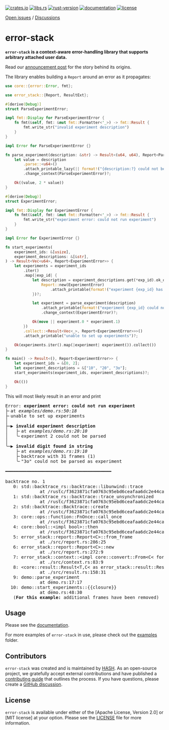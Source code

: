 [announcement post]: https://hash.dev/blog/announcing-error-stack
[crates.io]: https://crates.io/crates/error-stack
[libs.rs]: https://lib.rs/crates/error-stack
[rust-version]: https://www.rust-lang.org
[documentation]: https://docs.rs/error-stack
[license]: https://github.com/hashintel/hash/blob/main/libs/error-stack/LICENSE.md

[![crates.io](https://img.shields.io/crates/v/error-stack)][crates.io]
[![libs.rs](https://img.shields.io/badge/libs.rs-error--stack-orange)][libs.rs]
[![rust-version](https://img.shields.io/static/v1?label=Rust&message=1.83.0/nightly-2025-04-07&color=blue)][rust-version]
[![documentation](https://img.shields.io/docsrs/error-stack)][documentation]
[![license](https://img.shields.io/crates/l/error-stack)][license]

[Open issues](https://github.com/hashintel/hash/issues?q=is%3Aissue+is%3Aopen+label%3AA-error-stack) / [Discussions](https://github.com/hashintel/hash/discussions?discussions_q=label%3AA-error-stack)

# error-stack

**`error-stack` is a context-aware error-handling library that supports arbitrary attached user data.**

Read our [announcement post] for the story behind its origins.

The library enables building a `Report` around an error as it propagates:

```rust
use core::{error::Error, fmt};

use error_stack::{Report, ResultExt};

#[derive(Debug)]
struct ParseExperimentError;

impl fmt::Display for ParseExperimentError {
    fn fmt(&self, fmt: &mut fmt::Formatter<'_>) -> fmt::Result {
        fmt.write_str("invalid experiment description")
    }
}

impl Error for ParseExperimentError {}

fn parse_experiment(description: &str) -> Result<(u64, u64), Report<ParseExperimentError>> {
    let value = description
        .parse::<u64>()
        .attach_printable_lazy(|| format!("{description:?} could not be parsed as experiment"))
        .change_context(ParseExperimentError)?;

    Ok((value, 2 * value))
}

#[derive(Debug)]
struct ExperimentError;

impl fmt::Display for ExperimentError {
    fn fmt(&self, fmt: &mut fmt::Formatter<'_>) -> fmt::Result {
        fmt.write_str("experiment error: could not run experiment")
    }
}

impl Error for ExperimentError {}

fn start_experiments(
    experiment_ids: &[usize],
    experiment_descriptions: &[&str],
) -> Result<Vec<u64>, Report<ExperimentError>> {
    let experiments = experiment_ids
        .iter()
        .map(|exp_id| {
            let description = experiment_descriptions.get(*exp_id).ok_or_else(|| {
                Report::new(ExperimentError)
                    .attach_printable(format!("experiment {exp_id} has no valid description"))
            })?;

            let experiment = parse_experiment(description)
                .attach_printable(format!("experiment {exp_id} could not be parsed"))
                .change_context(ExperimentError)?;

            Ok(move || experiment.0 * experiment.1)
        })
        .collect::<Result<Vec<_>, Report<ExperimentError>>>()
        .attach_printable("unable to set up experiments")?;

    Ok(experiments.iter().map(|experiment| experiment()).collect())
}

fn main() -> Result<(), Report<ExperimentError>> {
    let experiment_ids = &[0, 2];
    let experiment_descriptions = &["10", "20", "3o"];
    start_experiments(experiment_ids, experiment_descriptions)?;

    Ok(())
}
```

This will most likely result in an error and print

<pre>
Error: <b>experiment error: could not run experiment</b>
&#x251C;&#x2574;at <i>examples/demo.rs:50:18</i>
&#x251C;&#x2574;unable to set up experiments
&#x2502;
&#x251C;&#x2500;&#x25B6; <b>invalid experiment description</b>
&#x2502;   &#x251C;&#x2574;at <i>examples/demo.rs:20:10</i>
&#x2502;   &#x2570;&#x2574;experiment 2 could not be parsed
&#x2502;
&#x2570;&#x2500;&#x25B6; <b>invalid digit found in string</b>
    &#x251C;&#x2574;at <i>examples/demo.rs:19:10</i>
    &#x251C;&#x2574;backtrace with 31 frames (1)
    &#x2570;&#x2574;&quot;3o&quot; could not be parsed as experiment

&#x2501;&#x2501;&#x2501;&#x2501;&#x2501;&#x2501;&#x2501;&#x2501;&#x2501;&#x2501;&#x2501;&#x2501;&#x2501;&#x2501;&#x2501;&#x2501;&#x2501;&#x2501;&#x2501;&#x2501;&#x2501;&#x2501;&#x2501;&#x2501;&#x2501;&#x2501;&#x2501;&#x2501;&#x2501;&#x2501;&#x2501;&#x2501;&#x2501;&#x2501;&#x2501;&#x2501;&#x2501;&#x2501;&#x2501;&#x2501;

backtrace no. 1
   0: std::backtrace_rs::backtrace::libunwind::trace
             at /rustc/f3623871cfa0763c95ebd6ceafaa6dc2e44ca68f/library/std/src/../../backtrace/src/backtrace/libunwind.rs:93:5
   1: std::backtrace_rs::backtrace::trace_unsynchronized
             at /rustc/f3623871cfa0763c95ebd6ceafaa6dc2e44ca68f/library/std/src/../../backtrace/src/backtrace/mod.rs:66:5
   2: std::backtrace::Backtrace::create
             at /rustc/f3623871cfa0763c95ebd6ceafaa6dc2e44ca68f/library/std/src/backtrace.rs:331:13
   3: core::ops::function::FnOnce::call_once
             at /rustc/f3623871cfa0763c95ebd6ceafaa6dc2e44ca68f/library/core/src/ops/function.rs:250:5
   4: core::bool::&lt;impl bool&gt;::then
             at /rustc/f3623871cfa0763c95ebd6ceafaa6dc2e44ca68f/library/core/src/bool.rs:60:24
   5: error_stack::report::Report&lt;C&gt;::from_frame
             at ./src/report.rs:286:25
   6: error_stack::report::Report&lt;C&gt;::new
             at ./src/report.rs:272:9
   7: error_stack::context::&lt;impl core::convert::From&lt;C&lt; for error_stack::report::Report&lt;C&gt;&gt;::from
             at ./src/context.rs:83:9
   8: &lt;core::result::Result&lt;T,C&lt; as error_stack::result::ResultExt&lt;::attach_printable_lazy
             at ./src/result.rs:158:31
   9: demo::parse_experiment
             at demo.rs:17:17
  10: demo::start_experiments::{{closure}}
             at demo.rs:48:30
   (<b>For this example:</b> additional frames have been removed)
</pre>

## Usage

Please see the [documentation].

For more examples of `error-stack` in use, please check out the [examples](https://github.com/hashintel/hash/tree/main/libs/error-stack/examples) folder.

## Contributors

`error-stack` was created and is maintained by [HASH](https://hash.dev/). As an open-source project, we gratefully accept external contributions and have published a [contributing guide](https://github.com/hashintel/hash/blob/main/.github/CONTRIBUTING.md) that outlines the process. If you have questions, please create a [GitHub discussion](https://github.com/orgs/hashintel/discussions).

## License

`error-stack` is available under either of the [Apache License, Version 2.0] or [MIT license] at your option. Please see the [LICENSE] file for more information.
